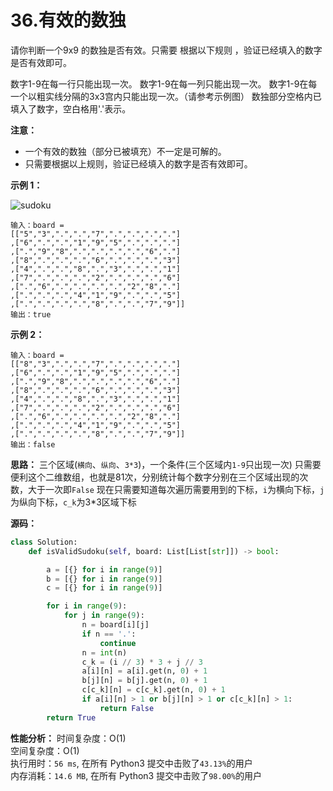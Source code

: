 # 36.有效的数独

请你判断一个9x9 的数独是否有效。只需要 根据以下规则 ，验证已经填入的数字是否有效即可。

数字1-9在每一行只能出现一次。
数字1-9在每一列只能出现一次。
数字1-9在每一个以粗实线分隔的3x3宫内只能出现一次。（请参考示例图）
数独部分空格内已填入了数字，空白格用'.'表示。

**注意：**

- 一个有效的数独（部分已被填充）不一定是可解的。
- 只需要根据以上规则，验证已经填入的数字是否有效即可。

**示例 1：**

![sudoku](https://blog-1257205512.cos.ap-shanghai.myqcloud.com/wp-content/uploads/2021/04/250px-sudoku-by-l2g-20050714svg.png "sudoku")
```code
输入：board = 
[["5","3",".",".","7",".",".",".","."]
,["6",".",".","1","9","5",".",".","."]
,[".","9","8",".",".",".",".","6","."]
,["8",".",".",".","6",".",".",".","3"]
,["4",".",".","8",".","3",".",".","1"]
,["7",".",".",".","2",".",".",".","6"]
,[".","6",".",".",".",".","2","8","."]
,[".",".",".","4","1","9",".",".","5"]
,[".",".",".",".","8",".",".","7","9"]]
输出：true
```

**示例 2：**
```code
输入：board = 
[["8","3",".",".","7",".",".",".","."]
,["6",".",".","1","9","5",".",".","."]
,[".","9","8",".",".",".",".","6","."]
,["8",".",".",".","6",".",".",".","3"]
,["4",".",".","8",".","3",".",".","1"]
,["7",".",".",".","2",".",".",".","6"]
,[".","6",".",".",".",".","2","8","."]
,[".",".",".","4","1","9",".",".","5"]
,[".",".",".",".","8",".",".","7","9"]]
输出：false
```

**思路：**
三个区域(`横向`、`纵向`、`3*3`)，一个条件(三个区域内`1-9`只出现一次)
只需要便利这个二维数组，也就是81次，分别统计每个数字分别在三个区域出现的次数，大于一次即`False`
现在只需要知道每次遍历需要用到的下标，`i`为横向下标，`j`为纵向下标，`c_k`为3*3区域下标

**源码：**
```python
class Solution:
    def isValidSudoku(self, board: List[List[str]]) -> bool:

        a = [{} for i in range(9)]
        b = [{} for i in range(9)]
        c = [{} for i in range(9)]

        for i in range(9):
            for j in range(9):
                n = board[i][j]
                if n == '.':
                    continue
                n = int(n)
                c_k = (i // 3) * 3 + j // 3
                a[i][n] = a[i].get(n, 0) + 1
                b[j][n] = b[j].get(n, 0) + 1
                c[c_k][n] = c[c_k].get(n, 0) + 1
                if a[i][n] > 1 or b[j][n] > 1 or c[c_k][n] > 1:
                    return False
        return True
```
**性能分析：**
时间复杂度：O(1)  
空间复杂度：O(1)  
执行用时：`56 ms`, 在所有 Python3 提交中击败了`43.13%`的用户  
内存消耗：`14.6 MB`, 在所有 Python3 提交中击败了`98.00%`的用户
